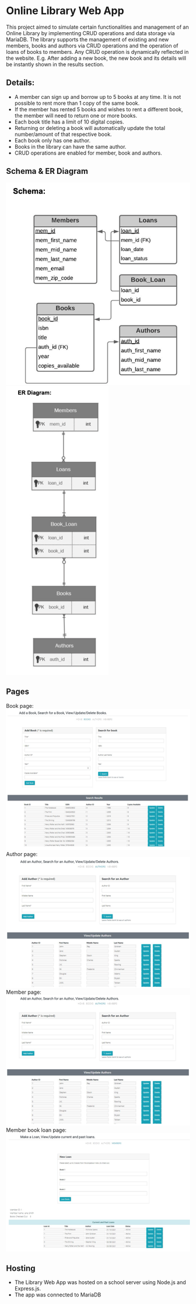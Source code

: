 # Online Library Web App

This project aimed to simulate certain functionalities and management of an Online Library by implementing CRUD operations and data storage via MariaDB. 
The library supports the management of existing and new members, books and authors via CRUD operations and the operation of loans of books to members.
Any CRUD operation is dynamically reflected in the website. E.g. After adding a new book, the new book and its details will be instantly shown in the results section.

## Details:
  - A member can sign up and borrow up to 5 books at any time. It is not possible to rent more than 1 copy of the same book.
  - If the member has rented 5 books and wishes to rent a different book, the member will need to return one or more books.
  - Each book title has a limit of 10 digital copies.
  - Returning or deleting a book will automatically update the total number/amount of that respective book.
  - Each book only has one author. 
  - Books in the library can have the same author.
  - CRUD operations are enabled for member, book and authors. 
  
## Schema & ER Diagram
![SCHEMA!](images/schema.png)
![ER!](images/er-diagram.png)

## Pages
Book page:
![BOOK!](images/book-page.png)
Author page:
![AUTHOR!](images/author-page.png)
Member page:
![MEMBER!](images/member-page.png)
Member book loan page:
![MEMBERLOAN!](images/member-loan-page.png)

## Hosting
- The Library Web App was hosted on a school server using Node.js and Express.js. 
- The app was connected to MariaDB


